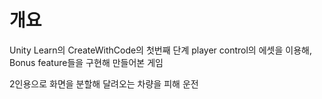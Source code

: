 # 개요
Unity Learn의 CreateWithCode의 첫번째 단계 player control의 에셋을 이용해, Bonus feature들을 구현해 만들어본 게임

2인용으로 화면을 분할해 달려오는 차량을 피해 운전
